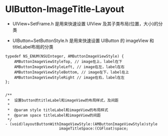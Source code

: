 # UIButton-ImageTitle-Layout


- UIView+SetFrame.h 是用来快速设置 UIView 及其子类布局(位置，大小)的分类

- UIButton+SetButtonStyle.h 是用来快速设置 UIButton 的 imageView 和 titleLabel布局的分类


```
typedef NS_ENUM(NSUInteger, AMButtonImageViewStyle) {
    AMButtonImageViewStyleTop, // image在上，label在下
    AMButtonImageViewStyleLeft, // image在左，label在右
    AMButtonImageViewStyleBottom, // image在下，label在上
    AMButtonImageViewStyleRight // image在右，label在左
};


/**
 *  设置button的titleLabel和imageView的布局样式，及间距
 *
 *  @param style titleLabel和imageView的布局样式
 *  @param space titleLabel和imageView的间距
 */
- (void)layoutButtonWithImageViewStyle:(AMButtonImageViewStyle)style
                        imageTitleSpace:(CGFloat)space;
```
